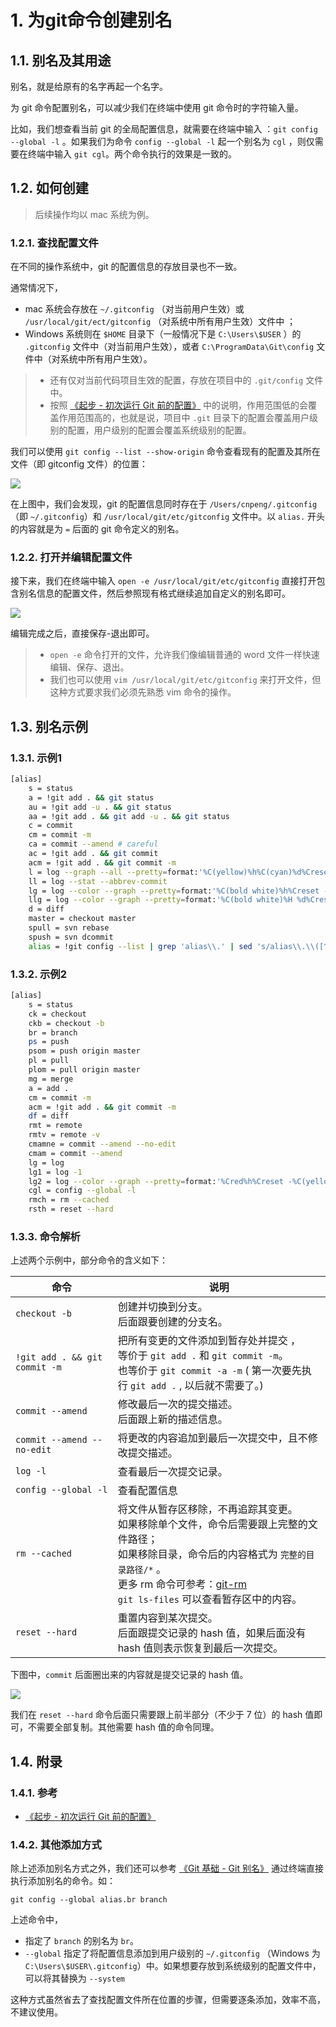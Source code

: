 # 1. 为git命令创建别名

## 1.1. 别名及其用途

别名，就是给原有的名字再起一个名字。

为 git 命令配置别名，可以减少我们在终端中使用 git 命令时的字符输入量。

比如，我们想查看当前 git 的全局配置信息，就需要在终端中输入 ：`git config --global -l` 。如果我们为命令 `config --global -l` 起一个别名为 `cgl` ，则仅需要在终端中输入 `git cgl`。两个命令执行的效果是一致的。


## 1.2. 如何创建

> 后续操作均以 mac 系统为例。

### 1.2.1. 查找配置文件

在不同的操作系统中，git 的配置信息的存放目录也不一致。

通常情况下，

* mac 系统会存放在 `~/.gitconfig` （对当前用户生效）或 `/usr/local/git/ect/gitconfig` （对系统中所有用户生效）文件中 ；
* Windows 系统则在  `$HOME` 目录下（一般情况下是 `C:\Users\$USER` ）的 `.gitconfig` 文件中（对当前用户生效），或者 `C:\ProgramData\Git\config` 文件中（对系统中所有用户生效）。

> * 还有仅对当前代码项目生效的配置，存放在项目中的 `.git/config` 文件中。
> * 按照 [《起步 - 初次运行 Git 前的配置》](https://git-scm.com/book/zh/v2/%E8%B5%B7%E6%AD%A5-%E5%88%9D%E6%AC%A1%E8%BF%90%E8%A1%8C-Git-%E5%89%8D%E7%9A%84%E9%85%8D%E7%BD%AE) 中的说明，作用范围低的会覆盖作用范围高的，也就是说，项目中 `.git` 目录下的配置会覆盖用户级别的配置，用户级别的配置会覆盖系统级别的配置。

我们可以使用 `git config --list --show-origin` 命令查看现有的配置及其所在文件（即 gitconfig 文件）的位置：

![](pics/20221114131649002_1162835776.png)

在上图中，我们会发现，git 的配置信息同时存在于 `/Users/cnpeng/.gitconfig` （即 `~/.gitconfig`）和 `/usr/local/git/etc/gitconfig` 文件中。以 `alias.` 开头的内容就是为 `=` 后面的 git 命令定义的别名。

### 1.2.2. 打开并编辑配置文件

接下来，我们在终端中输入 `open -e /usr/local/git/etc/gitconfig` 直接打开包含别名信息的配置文件，然后参照现有格式继续追加自定义的别名即可。

![](pics/20221114132304968_1679699532.png)

编辑完成之后，直接保存-退出即可。

> * `open -e` 命令打开的文件，允许我们像编辑普通的 word 文件一样快速编辑、保存、退出。
> * 我们也可以使用 `vim /usr/local/git/etc/gitconfig` 来打开文件，但这种方式要求我们必须先熟悉 vim 命令的操作。

## 1.3. 别名示例

### 1.3.1. 示例1

```sh
[alias]
	s = status
	a = !git add . && git status
	au = !git add -u . && git status
	aa = !git add . && git add -u . && git status
	c = commit
	cm = commit -m
	ca = commit --amend # careful
	ac = !git add . && git commit
	acm = !git add . && git commit -m
	l = log --graph --all --pretty=format:'%C(yellow)%h%C(cyan)%d%Creset %s %C(white)- %an, %ar%Creset'
	ll = log --stat --abbrev-commit
	lg = log --color --graph --pretty=format:'%C(bold white)%h%Creset -%C(bold green)%d%Creset %s %C(bold green)(%cr)%Creset %C(bold blue)<%an>%Creset' --abbrev-commit --date=relative
	llg = log --color --graph --pretty=format:'%C(bold white)%H %d%Creset%n%s%n%+b%C(bold blue)%an <%ae>%Creset %C(bold green)%cr (%ci)' --abbrev-commit
	d = diff
	master = checkout master
	spull = svn rebase
	spush = svn dcommit
	alias = !git config --list | grep 'alias\\.' | sed 's/alias\\.\\([^=]*\\)=\\(.*\\)/\\1\\\t => \\2/' | sort
```

### 1.3.2. 示例2

```sh
[alias]
	s = status
	ck = checkout
	ckb = checkout -b
	br = branch
	ps = push
	psom = push origin master
	pl = pull
	plom = pull origin master
	mg = merge
	a = add .
	cm = commit -m
	acm = !git add . && git commit -m
	df = diff
	rmt = remote
	rmtv = remote -v
	cmamne = commit --amend --no-edit
	cmam = commit --amend
	lg = log
	lg1 = log -1
	lg2 = log --color --graph --pretty=format:'%Cred%h%Creset -%C(yellow)%d%Creset %s %Cgreen(%cr) %C(bold blue)<%an>%Creset' --abbrev-commit
	cgl = config --global -l
	rmch = rm --cached
	rsth = reset --hard
```

### 1.3.3. 命令解析

上述两个示例中，部分命令的含义如下：

命令 | 说明
---|---
`checkout -b` | 创建并切换到分支。<br>后面跟要创建的分支名。
`!git add . && git commit -m` | 把所有变更的文件添加到暂存处并提交 ，<br>等价于 `git add .` 和 `git commit -m`。<br> 也等价于 `git commit -a -m` ( 第一次要先执行 `git add .` , 以后就不需要了。)
`commit --amend` | 修改最后一次的提交描述。<br> 后面跟上新的描述信息。
`commit --amend --no-edit` | 将更改的内容追加到最后一次提交中，且不修改提交描述。
`log -l` | 查看最后一次提交记录。
`config --global -l` | 查看配置信息
`rm --cached` | 将文件从暂存区移除，不再追踪其变更。<br> 如果移除单个文件，命令后需要跟上完整的文件路径；<br> 如果移除目录，命令后的内容格式为 `完整的目录路径/*` 。<br>更多 rm 命令可参考：[git-rm](https://git-scm.com/docs/git-rm) <br>`git ls-files` 可以查看暂存区中的内容。
`reset --hard` | 重置内容到某次提交。<br> 后面跟提交记录的 hash 值，如果后面没有 hash 值则表示恢复到最后一次提交。

下图中，`commit` 后面圈出来的内容就是提交记录的 hash 值。

![](pics/20221114144827744_145398654.png)

我们在 `reset --hard` 命令后面只需要跟上前半部分（不少于 7 位）的 hash 值即可，不需要全部复制。其他需要 hash 值的命令同理。

## 1.4. 附录

### 1.4.1. 参考

* [《起步 - 初次运行 Git 前的配置》](https://git-scm.com/book/zh/v2/%E8%B5%B7%E6%AD%A5-%E5%88%9D%E6%AC%A1%E8%BF%90%E8%A1%8C-Git-%E5%89%8D%E7%9A%84%E9%85%8D%E7%BD%AE)

### 1.4.2. 其他添加方式

除上述添加别名方式之外，我们还可以参考 [《Git 基础 - Git 别名》](https://git-scm.com/book/zh/v2/Git-%E5%9F%BA%E7%A1%80-Git-%E5%88%AB%E5%90%8D) 通过终端直接执行添加别名的命令。如：

`git config --global alias.br branch`

上述命令中，

* 指定了 `branch` 的别名为 `br`。
* `--global` 指定了将配置信息添加到用户级别的 `~/.gitconfig` （Windows 为 `C:\Users\$USER\.gitconfig`）中。如果想要存放到系统级别的配置文件中，可以将其替换为 `--system`

这种方式虽然省去了查找配置文件所在位置的步骤，但需要逐条添加，效率不高，不建议使用。

